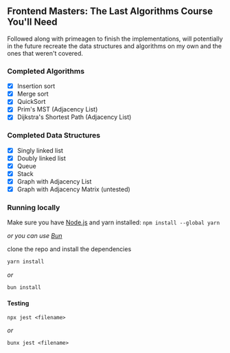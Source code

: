 ## Frontend Masters: The Last Algorithms Course You'll Need
Followed along with primeagen to finish the implementations, will potentially in the future recreate the data structures and algorithms on my own and the ones that weren't covered.

### Completed Algorithms

- [x]   Insertion sort
- [x]   Merge sort
- [x]   QuickSort
- [x]   Prim's MST (Adjacency List)
- [x]   Dijkstra's Shortest Path (Adjacency List)

### Completed Data Structures

- [x]   Singly linked list
- [x]   Doubly linked list
- [x]   Queue
- [x]   Stack
- [x]   Graph with Adjacency List
- [x]   Graph with Adjacency Matrix (untested)

### Running locally

Make sure you have [Node.js](https://nodejs.org/en/) and yarn installed: `npm install --global yarn`

*or you can use [Bun](https://bun.dev/)*

clone the repo and install the dependencies

```bash
yarn install
```
*or*
```bash
bun install
```

#### Testing

```
npx jest <filename>
```
*or*
```
bunx jest <filename>
```
